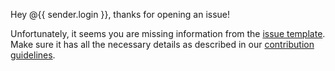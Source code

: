 Hey @{{ sender.login }}, thanks for opening an issue!

Unfortunately, it seems you are missing information from the [issue template](https://github.com/YOURLS/YOURLS/blob/master/.github/ISSUE_TEMPLATE.md).
Make sure it has all the necessary details as described in our [contribution guidelines](https://github.com/YOURLS/YOURLS/blob/master/.github/CONTRIBUTING.md).
